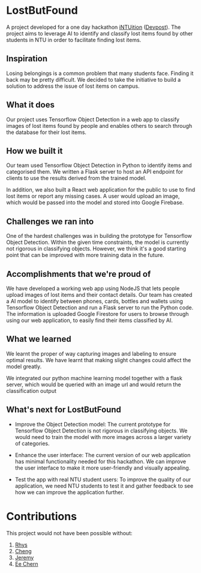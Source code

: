 # LostButFound
A project developed for a one day hackathon [iNTUition](https://intuition.ieeentu.com/) ([Devpost](https://devpost.com/software/lostbutfound)). The project aims to leverage AI to identify and classify lost items found by other students in NTU in order to facilitate finding lost items.

## Inspiration
Losing belongings is a common problem that many students face. Finding it back may be pretty difficult.
We decided to take the initiative to build a solution to address the issue of lost items on campus.

## What it does
Our project uses Tensorflow Object Detection in a web app to classify images of lost items found by people and enables others to search through the database for their lost items.

## How we built it
Our team used Tensorflow Object Detection in Python to identify items and categorised them. We written a Flask server to host an API endpoint for clients to use the results derived from the trained model.

In addition, we also built a React web application for the public to use to find lost items or report any missing cases. A user would upload an image, which would be passed into the model and stored into  Google Firebase.

## Challenges we ran into

One of the hardest challenges was in building the prototype for Tensorflow Object Detection. Within the given time constraints, the model is currently not rigorous in classifying objects. However, we think it's a good starting point that can be improved with more training data in the future.

## Accomplishments that we're proud of
We have developed a working web app using NodeJS that lets people upload images of lost items and their contact details. Our team has created a AI model to identify between phones, cards, bottles and wallets using Tensorflow Object Detection and run a Flask server to run the Python code.
The information is uploaded Google Firestore for users to browse through using our web application, to easily find their items classified by AI.

## What we learned
We learnt the proper of way capturing images and labeling to ensure optimal results. We have learnt that making slight changes could affect the model greatly.

We integrated our python machine learning model together with a flask server, which would be queried with an image url and would return the classification output

## What's next for LostButFound

- Improve the Object Detection model: The current prototype for Tensorflow Object Detection is not rigorous in classifying objects. We would need to train the model with more images across a larger variety of categories.

- Enhance the user interface: The current version of our web application has minimal functionality needed for this hackathon. We can improve the user interface to make it more user-friendly and visually appealing.

- Test the app with real NTU student users: To improve the quality of our application, we need NTU students to test it and gather feedback to see how we can improve the application further.

# Contributions
This project would not have been possible without:
1. [Rhys](https://github.com/Rhys-Wong)
2. [Cheng](https://github.com/Worsl)
3. [Jeremy](https://github.com/iiJoe)
4. [Ee Chern](https://github.com/Pistato)